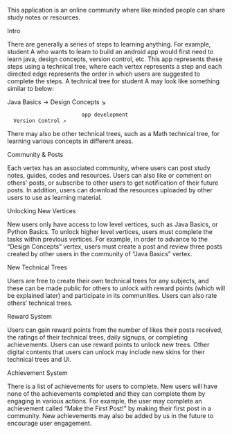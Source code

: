 This application is an online community where like minded people can share study notes or resources.


Intro

There are generally a series of steps to learning anything. For example, student A who wants to learn to build an android app would first need to learn java, design concepts, version control, etc. This app represents these steps using a technical tree, where each vertex represents a step and each directed edge represents the order in which users are suggested to complete the steps. A technical tree for student A may look like something similar to below:

Java Basics → Design Concepts ↘ 

                            app development
      Version Control ↗

There may also be other technical trees, such as a Math technical tree, for learning various concepts in different areas.


Community & Posts

Each vertex has an associated community, where users can post study notes, guides, codes and resources. Users can also like or comment on others' posts, or subscribe to other users to get notification of their future posts. In addition, users can download the resources uploaded by other users to use as learning material.

Unlocking New Vertices

New users only have access to low level vertices, such as Java Basics, or Python Basics. To unlock higher level vertices, users must complete the tasks within previous vertices. For example, in order to advance to the “Design Concepts” vertex, users must create a post and review three posts created by other users in the community of “Java Basics” vertex.

New Technical Trees

Users are free to create their own technical trees for any subjects, and these can be made public for others to unlock with reward points (which will be explained later) and participate in its communities. Users can also rate others’ technical trees.

Reward System

Users can gain reward points from the number of likes their posts received, the ratings of their technical trees, daily signups, or completing achievements. Users can use reward points to unlock new trees. Other digital contents that users can unlock may include new skins for their technical trees and UI.


Achievement System

There is a list of achievements for users to complete. New users will have none of the achievements completed and they can complete them by engaging in various actions. For example, the user may complete an achievement called “Make the First Post!” by making their first post in a community. New achievements may also be added by us in the future to encourage user engagement. 
